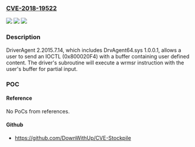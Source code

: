 ### [CVE-2018-19522](https://cve.mitre.org/cgi-bin/cvename.cgi?name=CVE-2018-19522)
![](https://img.shields.io/static/v1?label=Product&message=n%2Fa&color=blue)
![](https://img.shields.io/static/v1?label=Version&message=n%2Fa&color=blue)
![](https://img.shields.io/static/v1?label=Vulnerability&message=n%2Fa&color=brighgreen)

### Description

DriverAgent 2.2015.7.14, which includes DrvAgent64.sys 1.0.0.1, allows a user to send an IOCTL (0x800020F4) with a buffer containing user defined content. The driver's subroutine will execute a wrmsr instruction with the user's buffer for partial input.

### POC

#### Reference
No PoCs from references.

#### Github
- https://github.com/DownWithUp/CVE-Stockpile

